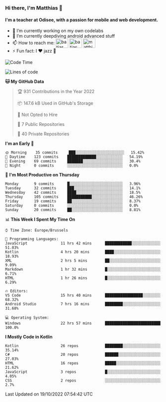 ### Hi there, I'm Matthias 👋

#### I'm a teacher at Odisee, with a passion for mobile and web development.

- 🔭 I’m currently working on my own codelabs
- 🌱 I’m currently deepdiving android advanced stuff
- 📫 How to reach me: <a href="https://dev.to/batjas" target="_blank"><img align="center" src="https://raw.githubusercontent.com/rahuldkjain/github-profile-readme-generator/master/src/images/icons/Social/devto.svg" alt="batjas" height="30" width="40" /></a>
<a href="https://twitter.com/batjas" target="_blank"><img align="center" src="https://raw.githubusercontent.com/rahuldkjain/github-profile-readme-generator/master/src/images/icons/Social/twitter.svg" alt="batjas" height="30" width="40" /></a>
<a href="https://linkedin.com/in/matthiasdruwé" target="_blank"><img align="center" src="https://raw.githubusercontent.com/rahuldkjain/github-profile-readme-generator/master/src/images/icons/Social/linked-in-alt.svg" alt="matthiasdruwé" height="30" width="40" /></a>
- ⚡ Fun fact: I ❤ jazz 🎷


<!--START_SECTION:waka-->
![Code Time](http://img.shields.io/badge/Code%20Time-496%20hrs%2020%20mins-blue)

![Lines of code](https://img.shields.io/badge/From%20Hello%20World%20I%27ve%20Written-229%20Thousand%20lines%20of%20code-blue)

**🐱 My GitHub Data** 

> 🏆 931 Contributions in the Year 2022
 > 
> 📦 147.6 kB Used in GitHub's Storage 
 > 
> 🚫 Not Opted to Hire
 > 
> 📜 7 Public Repositories 
 > 
> 🔑 40 Private Repositories  
 > 
**I'm an Early 🐤** 

```text
🌞 Morning    35 commits     ███░░░░░░░░░░░░░░░░░░░░░░   15.42% 
🌆 Daytime    123 commits    █████████████░░░░░░░░░░░░   54.19% 
🌃 Evening    69 commits     ███████░░░░░░░░░░░░░░░░░░   30.4% 
🌙 Night      0 commits      ░░░░░░░░░░░░░░░░░░░░░░░░░   0.0%

```
📅 **I'm Most Productive on Thursday** 

```text
Monday       9 commits      █░░░░░░░░░░░░░░░░░░░░░░░░   3.96% 
Tuesday      32 commits     ███░░░░░░░░░░░░░░░░░░░░░░   14.1% 
Wednesday    42 commits     ████░░░░░░░░░░░░░░░░░░░░░   18.5% 
Thursday     105 commits    ███████████░░░░░░░░░░░░░░   46.26% 
Friday       19 commits     ██░░░░░░░░░░░░░░░░░░░░░░░   8.37% 
Saturday     0 commits      ░░░░░░░░░░░░░░░░░░░░░░░░░   0.0% 
Sunday       20 commits     ██░░░░░░░░░░░░░░░░░░░░░░░   8.81%

```


📊 **This Week I Spent My Time On** 

```text
⌚︎ Time Zone: Europe/Brussels

💬 Programming Languages: 
JavaScript               11 hrs 42 mins      ████████████░░░░░░░░░░░░░   51.03% 
Kotlin                   4 hrs 20 mins       ████░░░░░░░░░░░░░░░░░░░░░   18.93% 
XML                      2 hrs 5 mins        ██░░░░░░░░░░░░░░░░░░░░░░░   9.09% 
Markdown                 1 hr 32 mins        █░░░░░░░░░░░░░░░░░░░░░░░░   6.71% 
HTML                     1 hr 26 mins        █░░░░░░░░░░░░░░░░░░░░░░░░   6.29%

🔥 Editors: 
VS Code                  15 hrs 40 mins      █████████████████░░░░░░░░   68.32% 
Android Studio           7 hrs 16 mins       ████████░░░░░░░░░░░░░░░░░   31.68%

💻 Operating System: 
Windows                  22 hrs 57 mins      █████████████████████████   100.0%

```

**I Mostly Code in Kotlin** 

```text
Kotlin                   26 repos            ████████░░░░░░░░░░░░░░░░░   35.14% 
C#                       20 repos            ██████░░░░░░░░░░░░░░░░░░░   27.03% 
HTML                     16 repos            █████░░░░░░░░░░░░░░░░░░░░   21.62% 
JavaScript               3 repos             █░░░░░░░░░░░░░░░░░░░░░░░░   4.05% 
CSS                      2 repos             ░░░░░░░░░░░░░░░░░░░░░░░░░   2.7%

```



 Last Updated on 19/10/2022 07:54:42 UTC
<!--END_SECTION:waka-->
